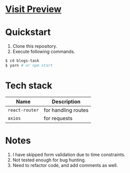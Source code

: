 # [Visit Preview](https://blogs-task.vercel.app/)

# Quickstart

1. Clone this repository.
2. Execute following commands.

```sh
$ cd blogs-task
$ yarn # or npm start
```

# Tech stack

| Name           | Description         |
| -------------- | ------------------- |
| `react-router` | for handling routes |
| `axios`        | for requests        |

# Notes

1. I have skipped form validation due to time constraints.
2. Not tested enough for bug hunting.
3. Need to refactor code, and add comments as well.
